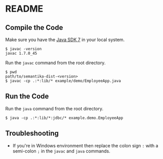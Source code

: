 README
======

Compile the Code
----------------

Make sure you have the [Java SDK 7](http://www.oracle.com/technetwork/java/javase/downloads/jdk7-downloads-1880260.html) in your local system.

```
$ javac -version
javac 1.7.0_45
```

Run the `javac` command from the root directory.

```
$ pwd
path/to/semantika-dist-<version>
$ javac -cp .:*:lib/* example/demo/EmployeeApp.java
```

Run the Code
------------

Run the `java` command from the root directory.

```
$ java -cp .:*:lib/*:jdbc/* example.demo.EmployeeApp
```

Troubleshooting
---------------

* If you're in Windows environment then replace the colon sign `:` with a semi-colon `;` in the `javac` and `java` commands.